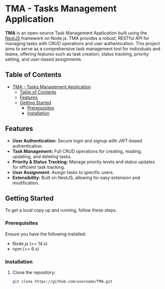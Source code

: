 # TMA - Tasks Management Application

**TMA** is an open-source Task Management Application built using the [NestJS](https://nestjs.com/) framework on Node.js. TMA provides a robust, RESTful API for managing tasks with CRUD operations and user authentication. This project aims to serve as a comprehensive task management tool for individuals and teams, offering features such as task creation, status tracking, priority setting, and user-based assignments.

## Table of Contents

- [TMA - Tasks Management Application](#tma---tasks-management-application)
  - [Table of Contents](#table-of-contents)
  - [Features](#features)
  - [Getting Started](#getting-started)
    - [Prerequisites](#prerequisites)
    - [Installation](#installation)

## Features

- **User Authentication:** Secure login and signup with JWT-based authentication.
- **Task Management:** Full CRUD operations for creating, reading, updating, and deleting tasks.
- **Priority & Status Tracking:** Manage priority levels and status updates for efficient task tracking.
- **User Assignment:** Assign tasks to specific users.
- **Extensibility:** Built on NestJS, allowing for easy extension and modification.

## Getting Started

To get a local copy up and running, follow these steps.

### Prerequisites

Ensure you have the following installed:

- Node.js (>= 14.x)
- npm (>= 6.x)

### Installation

1. Clone the repository:
   ```bash
   git clone https://github.com/username/TMA.git
   ```
